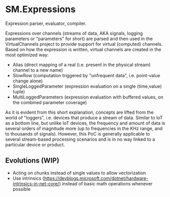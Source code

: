 # SM.Expressions
Expression parser, evaluator, compiler.

Expressions over channels (streams of data, AKA signals, logging parameters or "parameters" for short) are parsed and then used in the VirtualChannels project to provide support for virtual (computed) channels.
Based on how the expression is written, virtual channels are created in the most optimized way:
- Alias (direct mapping of a real (i.e. present in the physical stream) channel to a new name)
- SlowRow (computation triggered by "unfrequent data", i.e. point-value change alone)
- SingleLoggedParameter (expression evaluation on a single (time,value) tuple)
- MultiLoggedParameters (expression evaluation with buffered values, on the combined parameter coverage)

As it is evident from this short explanation, concepts are lifted from the world of "loggers", i.e. devices that produce a stream of data. Similar to IoT as a bottom line, but unlike IoT devices, the frequency and amount of data is several orders of magnitude more (up to frequencies in the KHz range, and to thousands of signals).
However, this PoC is generally applicable to several stream-based processing scenarios and is in no way linked to a particular device or product.

## Evolutions (WIP)
- Acting on chunks instead of single values to allow vectorization
- Use intrinsics (https://devblogs.microsoft.com/dotnet/hardware-intrinsics-in-net-core/) instead of basic math operations whenever possible
